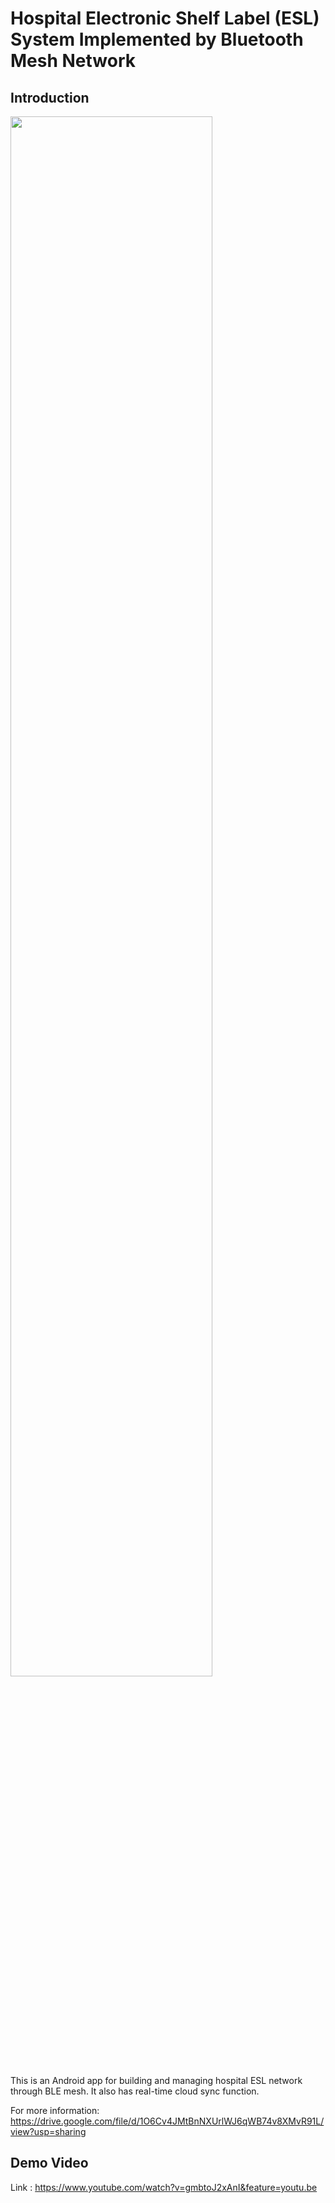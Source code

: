 # Hospital Electronic Shelf Label (ESL) System Implemented by Bluetooth Mesh Network

## Introduction

<img decoding="async" src="https://i.imgur.com/2hsLw5A.jpg" width="80%">

This is an Android app for building and managing hospital ESL network through BLE mesh. It also has real-time cloud sync function.

For more information: 
https://drive.google.com/file/d/1O6Cv4JMtBnNXUrlWJ6qWB74v8XMvR91L/view?usp=sharing

## Demo Video
Link : https://www.youtube.com/watch?v=gmbtoJ2xAnI&feature=youtu.be

